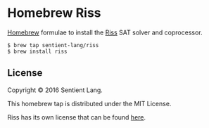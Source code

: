 # Homebrew Riss

[Homebrew](http://brew.sh/) formulae to install the
[Riss](http://tools.computational-logic.org/content/riss.php) SAT solver and
coprocessor.

```console
$ brew tap sentient-lang/riss
$ brew install riss
```

## License

Copyright © 2016 Sentient Lang.

This homebrew tap is distributed under the MIT License.

Riss has its own license that can be found
[here](http://tools.computational-logic.org/content/riss/Riss.tar.gz).
